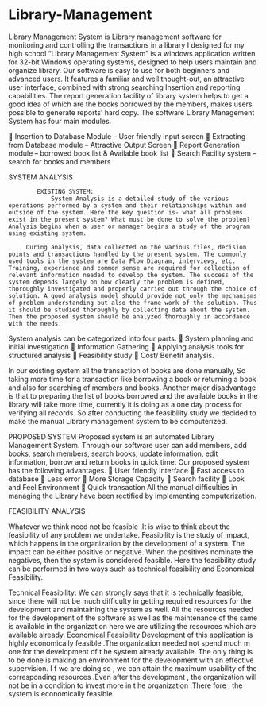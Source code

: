 # Library-Management
 Library Management System is Library management software for monitoring and controlling the transactions in a library I designed for my high school
           “Library Management System” is a windows application written for 32-bit Windows operating systems, designed to help users maintain and organize library. Our software is easy to use for both beginners and advanced users. It features a familiar and well thought-out, an attractive user interface, combined with strong searching Insertion and reporting capabilities. The report generation facility of library system helps to get a good idea of which are the books borrowed by the members, makes users possible to generate reports’ hard copy.
The software Library Management System has four main modules.

	Insertion to Database Module – User friendly input screen
	Extracting from Database module – Attractive Output Screen
	Report Generation module – borrowed book list & Available book list
	Search Facility system – search for books and members 
 
SYSTEM ANALYSIS

            EXISTING SYSTEM:
                System Analysis is a detailed study of the various operations performed by a system and their relationships within and outside of the system. Here the key question is- what all problems exist in the present system? What must be done to solve the problem? Analysis begins when a user or manager begins a study of the program using existing system.

         During analysis, data collected on the various files, decision points and transactions handled by the present system. The commonly used tools in the system are Data Flow Diagram, interviews, etc. Training, experience and common sense are required for collection of relevant information needed to develop the system. The success of the system depends largely on how clearly the problem is defined, thoroughly investigated and properly carried out through the choice of solution. A good analysis model should provide not only the mechanisms of problem understanding but also the frame work of the solution. Thus it should be studied thoroughly by collecting data about the system. Then the proposed system should be analyzed thoroughly in accordance with the needs.
System analysis can be categorized into four parts.
	System planning and initial investigation 
	Information Gathering
	Applying analysis tools for structured analysis
	Feasibility study
	Cost/ Benefit analysis.
                   		
In our existing system all the transaction of books are done manually, So taking more time for a transaction like borrowing a book or returning a book and also for searching of members and books. Another major disadvantage is that to preparing the list of books borrowed and the available books in the library will take more time, currently it is doing as a one day process for verifying all records. So after conducting the feasibility study we decided to make the manual Library management system to be computerized.

PROPOSED SYSTEM
	Proposed system is an automated Library Management System. Through our software user can add members, add books, search members, search books, update information, edit information, borrow and return books in quick time. Our proposed system has the following advantages.
	User friendly interface
	Fast access to database
	Less error
	More Storage Capacity
	Search facility
	Look and Feel Environment
	Quick transaction
All the manual difficulties in managing the Library have been rectified by implementing computerization.




FEASIBILITY ANALYSIS

 Whatever we think need not be feasible .It is wise to think about the feasibility of any problem we undertake. Feasibility is the study of impact, which happens in the organization by the development of a system. The impact can be either positive or negative. When the positives nominate the negatives, then the system is considered feasible. Here the feasibility study can be performed in two ways such as technical feasibility and Economical Feasibility. 

Technical Feasibility:
      We can strongly says that it is technically feasible, since there will not be much difficulty in getting required resources for the development and maintaining the system as well. All the resources needed for the development of the software as well as the maintenance of the same is available in the organization here we are utilizing the resources which are available already.
Economical Feasibility 
     Development of this application is highly economically feasible .The organization needed not spend much m one for the development of t he system already available. The only thing is to be done is making an environment for the development with an effective supervision. I f we are doing so , we can attain the maximum usability of the corresponding resources .Even after the development , the organization will not be in a condition to invest more in t he organization .There fore , the system is economically feasible. 
